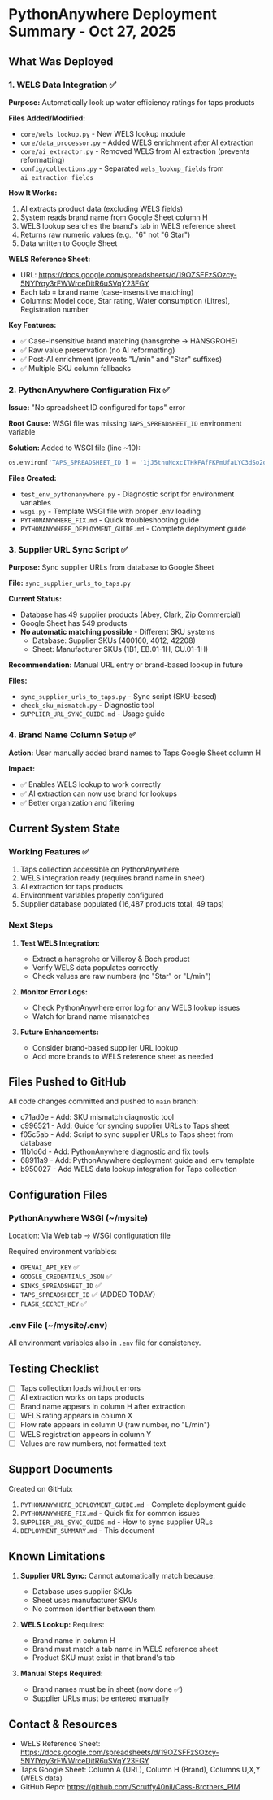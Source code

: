 # PythonAnywhere Deployment Summary - Oct 27, 2025

## What Was Deployed

### 1. WELS Data Integration ✅
**Purpose:** Automatically look up water efficiency ratings for taps products

**Files Added/Modified:**
- `core/wels_lookup.py` - New WELS lookup module
- `core/data_processor.py` - Added WELS enrichment after AI extraction
- `core/ai_extractor.py` - Removed WELS from AI extraction (prevents reformatting)
- `config/collections.py` - Separated `wels_lookup_fields` from `ai_extraction_fields`

**How It Works:**
1. AI extracts product data (excluding WELS fields)
2. System reads brand name from Google Sheet column H
3. WELS lookup searches the brand's tab in WELS reference sheet
4. Returns raw numeric values (e.g., "6" not "6 Star")
5. Data written to Google Sheet

**WELS Reference Sheet:**
- URL: https://docs.google.com/spreadsheets/d/19OZSFFzSOzcy-5NYIYqy3rFWWrceDitR6uSVqY23FGY
- Each tab = brand name (case-insensitive matching)
- Columns: Model code, Star rating, Water consumption (Litres), Registration number

**Key Features:**
- ✅ Case-insensitive brand matching (hansgrohe → HANSGROHE)
- ✅ Raw value preservation (no AI reformatting)
- ✅ Post-AI enrichment (prevents "L/min" and "Star" suffixes)
- ✅ Multiple SKU column fallbacks

### 2. PythonAnywhere Configuration Fix ✅
**Issue:** "No spreadsheet ID configured for taps" error

**Root Cause:** WSGI file was missing `TAPS_SPREADSHEET_ID` environment variable

**Solution:**
Added to WSGI file (line ~10):
```python
os.environ['TAPS_SPREADSHEET_ID'] = '1jJ5thuNoxcITHkFAfFKPmUfaLYC3dSo2oppiN0s7i1U'
```

**Files Created:**
- `test_env_pythonanywhere.py` - Diagnostic script for environment variables
- `wsgi.py` - Template WSGI file with proper .env loading
- `PYTHONANYWHERE_FIX.md` - Quick troubleshooting guide
- `PYTHONANYWHERE_DEPLOYMENT_GUIDE.md` - Complete deployment guide

### 3. Supplier URL Sync Script ✅
**Purpose:** Sync supplier URLs from database to Google Sheet

**File:** `sync_supplier_urls_to_taps.py`

**Current Status:**
- Database has 49 supplier products (Abey, Clark, Zip Commercial)
- Google Sheet has 549 products
- **No automatic matching possible** - Different SKU systems
  - Database: Supplier SKUs (400160, 4012, 42208)
  - Sheet: Manufacturer SKUs (1B1, EB.01-1H, CU.01-1H)

**Recommendation:** Manual URL entry or brand-based lookup in future

**Files:**
- `sync_supplier_urls_to_taps.py` - Sync script (SKU-based)
- `check_sku_mismatch.py` - Diagnostic tool
- `SUPPLIER_URL_SYNC_GUIDE.md` - Usage guide

### 4. Brand Name Column Setup ✅
**Action:** User manually added brand names to Taps Google Sheet column H

**Impact:**
- ✅ Enables WELS lookup to work correctly
- ✅ AI extraction can now use brand for lookups
- ✅ Better organization and filtering

## Current System State

### Working Features ✅
1. Taps collection accessible on PythonAnywhere
2. WELS integration ready (requires brand name in sheet)
3. AI extraction for taps products
4. Environment variables properly configured
5. Supplier database populated (16,487 products total, 49 taps)

### Next Steps
1. **Test WELS Integration:**
   - Extract a hansgrohe or Villeroy & Boch product
   - Verify WELS data populates correctly
   - Check values are raw numbers (no "Star" or "L/min")

2. **Monitor Error Logs:**
   - Check PythonAnywhere error log for any WELS lookup issues
   - Watch for brand name mismatches

3. **Future Enhancements:**
   - Consider brand-based supplier URL lookup
   - Add more brands to WELS reference sheet as needed

## Files Pushed to GitHub

All code changes committed and pushed to `main` branch:
- c71ad0e - Add: SKU mismatch diagnostic tool
- c996521 - Add: Guide for syncing supplier URLs to Taps sheet
- f05c5ab - Add: Script to sync supplier URLs to Taps sheet from database
- 11b1d6d - Add: PythonAnywhere diagnostic and fix tools
- 68911a9 - Add: PythonAnywhere deployment guide and .env template
- b950027 - Add WELS data lookup integration for Taps collection

## Configuration Files

### PythonAnywhere WSGI (~/mysite)
Location: Via Web tab → WSGI configuration file

Required environment variables:
- `OPENAI_API_KEY` ✅
- `GOOGLE_CREDENTIALS_JSON` ✅
- `SINKS_SPREADSHEET_ID` ✅
- `TAPS_SPREADSHEET_ID` ✅ (ADDED TODAY)
- `FLASK_SECRET_KEY` ✅

### .env File (~/mysite/.env)
All environment variables also in `.env` file for consistency.

## Testing Checklist

- [ ] Taps collection loads without errors
- [ ] AI extraction works on taps products
- [ ] Brand name appears in column H after extraction
- [ ] WELS rating appears in column X
- [ ] Flow rate appears in column U (raw number, no "L/min")
- [ ] WELS registration appears in column Y
- [ ] Values are raw numbers, not formatted text

## Support Documents

Created on GitHub:
1. `PYTHONANYWHERE_DEPLOYMENT_GUIDE.md` - Complete deployment guide
2. `PYTHONANYWHERE_FIX.md` - Quick fix for common issues
3. `SUPPLIER_URL_SYNC_GUIDE.md` - How to sync supplier URLs
4. `DEPLOYMENT_SUMMARY.md` - This document

## Known Limitations

1. **Supplier URL Sync:** Cannot automatically match because:
   - Database uses supplier SKUs
   - Sheet uses manufacturer SKUs
   - No common identifier between them

2. **WELS Lookup:** Requires:
   - Brand name in column H
   - Brand must match a tab name in WELS reference sheet
   - Product SKU must exist in that brand's tab

3. **Manual Steps Required:**
   - Brand names must be in sheet (now done ✅)
   - Supplier URLs must be entered manually

## Contact & Resources

- WELS Reference Sheet: https://docs.google.com/spreadsheets/d/19OZSFFzSOzcy-5NYIYqy3rFWWrceDitR6uSVqY23FGY
- Taps Google Sheet: Column A (URL), Column H (Brand), Columns U,X,Y (WELS data)
- GitHub Repo: https://github.com/Scruffy40nil/Cass-Brothers_PIM
